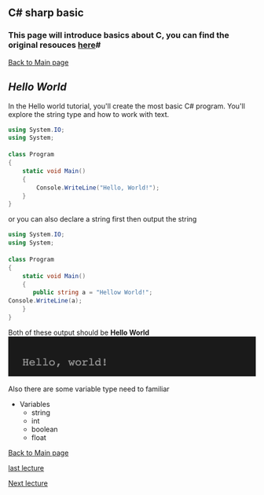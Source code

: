 ## C# sharp basic 

### **This page will introduce basics about C, you can find the original resouces [here](https://docs.microsoft.com/en-us/dotnet/csharp/tutorials/intro-to-csharp/)#**

[Back to Main page](https://github.com/Dokidok1/new1000)




## *Hello World*

In the Hello world tutorial, you'll create the most basic C# program. You'll explore the string type and how to work with text.

```c#
using System.IO;
using System;

class Program
{
    static void Main()
    {
        Console.WriteLine("Hello, World!");
    }
}
```

or you can also declare a string first then output the string

```c#
using System.IO;
using System;

class Program
{
    static void Main()
    {
       public string a = "Hellow World!";
Console.WriteLine(a);
    }
}

```

Both of these output should be **Hello World**
![h](https://github.com/Dokidok1/new1000/blob/master/images/hellow.png)

Also there are some variable type need to familiar 
* Variables
    * string
    * int
    * boolean
    * float
    

   
[Back to Main page](https://github.com/Dokidok1/new1000)                             

[last lecture](https://github.com/Dokidok1/new1000/blob/master/md_files/me.md)

[Next lecture](https://github.com/Dokidok1/new1000/blob/master/md_files/c%23_class.md)
